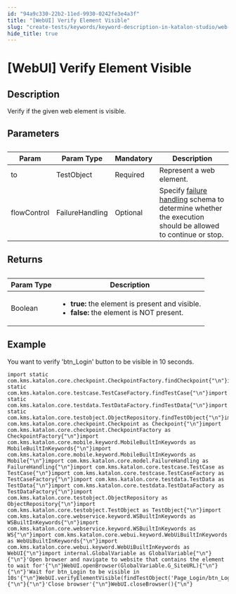 ```yaml
---
id: "94a9c330-22b2-11ed-9930-0242fe3e4a3f"
title: "[WebUI] Verify Element Visible"
slug: "create-tests/keywords/keyword-description-in-katalon-studio/web-ui-keywords/webui-verify-element-visible"
hide_title: true
---
```


# <a id="id_0" class="anchor_top_offset"/><a id="ariaid-title1" class="anchor_top_offset"/>[WebUI] Verify Element Visible


## <a id="id_0__id_1" class="anchor_top_offset"/>Description

              
<p xmlns="http://www.w3.org/1999/xhtml" className="p">Verify if the given web element is visible.</p> 
      

## <a id="id_0__id_2" class="anchor_top_offset"/>Parameters

              
<table xmlns="http://www.w3.org/1999/xhtml" className="table anchor_top_offset" id="id_0__86bb2e6a-e3a8-4fee-b57c-ad14c5fee8a5"><caption /><thead className="thead"><tr className><th className="entry anchor_top_offset" id="id_0__86bb2e6a-e3a8-4fee-b57c-ad14c5fee8a5__entry__1">Param</th><th className="entry anchor_top_offset" id="id_0__86bb2e6a-e3a8-4fee-b57c-ad14c5fee8a5__entry__2">Param Type</th><th className="entry anchor_top_offset" id="id_0__86bb2e6a-e3a8-4fee-b57c-ad14c5fee8a5__entry__3">Mandatory</th><th className="entry anchor_top_offset" id="id_0__86bb2e6a-e3a8-4fee-b57c-ad14c5fee8a5__entry__4">Description</th></tr></thead><tbody className="tbody"><tr className><td className="entry" headers="id_0__86bb2e6a-e3a8-4fee-b57c-ad14c5fee8a5__entry__1 id_0__86bb2e6a-e3a8-4fee-b57c-ad14c5fee8a5__entry__2 id_0__86bb2e6a-e3a8-4fee-b57c-ad14c5fee8a5__entry__3 id_0__86bb2e6a-e3a8-4fee-b57c-ad14c5fee8a5__entry__4 ">to</td><td className="entry" headers="id_0__86bb2e6a-e3a8-4fee-b57c-ad14c5fee8a5__entry__1 id_0__86bb2e6a-e3a8-4fee-b57c-ad14c5fee8a5__entry__2 id_0__86bb2e6a-e3a8-4fee-b57c-ad14c5fee8a5__entry__3 id_0__86bb2e6a-e3a8-4fee-b57c-ad14c5fee8a5__entry__4 ">TestObject</td><td className="entry" headers="id_0__86bb2e6a-e3a8-4fee-b57c-ad14c5fee8a5__entry__1 id_0__86bb2e6a-e3a8-4fee-b57c-ad14c5fee8a5__entry__2 id_0__86bb2e6a-e3a8-4fee-b57c-ad14c5fee8a5__entry__3 id_0__86bb2e6a-e3a8-4fee-b57c-ad14c5fee8a5__entry__4 ">Required</td><td className="entry" headers="id_0__86bb2e6a-e3a8-4fee-b57c-ad14c5fee8a5__entry__1 id_0__86bb2e6a-e3a8-4fee-b57c-ad14c5fee8a5__entry__2 id_0__86bb2e6a-e3a8-4fee-b57c-ad14c5fee8a5__entry__3 id_0__86bb2e6a-e3a8-4fee-b57c-ad14c5fee8a5__entry__4 ">Represent a web element.</td></tr><tr className><td className="entry" headers="id_0__86bb2e6a-e3a8-4fee-b57c-ad14c5fee8a5__entry__1 id_0__86bb2e6a-e3a8-4fee-b57c-ad14c5fee8a5__entry__2 id_0__86bb2e6a-e3a8-4fee-b57c-ad14c5fee8a5__entry__3 id_0__86bb2e6a-e3a8-4fee-b57c-ad14c5fee8a5__entry__4 ">flowControl</td><td className="entry" headers="id_0__86bb2e6a-e3a8-4fee-b57c-ad14c5fee8a5__entry__1 id_0__86bb2e6a-e3a8-4fee-b57c-ad14c5fee8a5__entry__2 id_0__86bb2e6a-e3a8-4fee-b57c-ad14c5fee8a5__entry__3 id_0__86bb2e6a-e3a8-4fee-b57c-ad14c5fee8a5__entry__4 ">FailureHandling</td><td className="entry" headers="id_0__86bb2e6a-e3a8-4fee-b57c-ad14c5fee8a5__entry__1 id_0__86bb2e6a-e3a8-4fee-b57c-ad14c5fee8a5__entry__2 id_0__86bb2e6a-e3a8-4fee-b57c-ad14c5fee8a5__entry__3 id_0__86bb2e6a-e3a8-4fee-b57c-ad14c5fee8a5__entry__4 ">Optional</td><td className="entry" headers="id_0__86bb2e6a-e3a8-4fee-b57c-ad14c5fee8a5__entry__1 id_0__86bb2e6a-e3a8-4fee-b57c-ad14c5fee8a5__entry__2 id_0__86bb2e6a-e3a8-4fee-b57c-ad14c5fee8a5__entry__3 id_0__86bb2e6a-e3a8-4fee-b57c-ad14c5fee8a5__entry__4 ">Specify <a className="xref" href="/docs/maintain/configure-failure-handling-settings-in-katalon-studio">failure handling</a> schema to         determine whether the execution should be allowed to continue or         stop.</td></tr></tbody></table> 
      

## <a id="id_0__id_3" class="anchor_top_offset"/>Returns

              
<table xmlns="http://www.w3.org/1999/xhtml" className="table anchor_top_offset" id="id_0__c4636ae8-fbcb-41f7-80a0-38b1f565cdf0"><caption /><thead className="thead"><tr className><th className="entry anchor_top_offset" id="id_0__c4636ae8-fbcb-41f7-80a0-38b1f565cdf0__entry__1">Param Type</th><th className="entry anchor_top_offset" id="id_0__c4636ae8-fbcb-41f7-80a0-38b1f565cdf0__entry__2">Description</th></tr></thead><tbody className="tbody"><tr className><td className="entry" headers="id_0__c4636ae8-fbcb-41f7-80a0-38b1f565cdf0__entry__1 id_0__c4636ae8-fbcb-41f7-80a0-38b1f565cdf0__entry__2 ">Boolean</td><td className="entry" headers="id_0__c4636ae8-fbcb-41f7-80a0-38b1f565cdf0__entry__1 id_0__c4636ae8-fbcb-41f7-80a0-38b1f565cdf0__entry__2 ">         <ul className="ul"><li className="li">             <strong className="ph b">true:</strong> the element is present and             visible.</li><li className="li">             <strong className="ph b">false:</strong> the element is NOT present.</li></ul>       </td></tr></tbody></table> 
      

## <a id="id_0__id_4" class="anchor_top_offset"/>Example

              
<p xmlns="http://www.w3.org/1999/xhtml" className="p">You want to verify 'btn_Login' button to be visible in 10   seconds.</p> 
              
<pre xmlns="http://www.w3.org/1999/xhtml" className="pre codeblock"><code>import static com.kms.katalon.core.checkpoint.CheckpointFactory.findCheckpoint{"\n"}import static com.kms.katalon.core.testcase.TestCaseFactory.findTestCase{"\n"}import static com.kms.katalon.core.testdata.TestDataFactory.findTestData{"\n"}import static com.kms.katalon.core.testobject.ObjectRepository.findTestObject{"\n"}import com.kms.katalon.core.checkpoint.Checkpoint as Checkpoint{"\n"}import com.kms.katalon.core.checkpoint.CheckpointFactory as CheckpointFactory{"\n"}import com.kms.katalon.core.mobile.keyword.MobileBuiltInKeywords as MobileBuiltInKeywords{"\n"}import com.kms.katalon.core.mobile.keyword.MobileBuiltInKeywords as Mobile{"\n"}import com.kms.katalon.core.model.FailureHandling as FailureHandling{"\n"}import com.kms.katalon.core.testcase.TestCase as TestCase{"\n"}import com.kms.katalon.core.testcase.TestCaseFactory as TestCaseFactory{"\n"}import com.kms.katalon.core.testdata.TestData as TestData{"\n"}import com.kms.katalon.core.testdata.TestDataFactory as TestDataFactory{"\n"}import com.kms.katalon.core.testobject.ObjectRepository as ObjectRepository{"\n"}import com.kms.katalon.core.testobject.TestObject as TestObject{"\n"}import com.kms.katalon.core.webservice.keyword.WSBuiltInKeywords as WSBuiltInKeywords{"\n"}import com.kms.katalon.core.webservice.keyword.WSBuiltInKeywords as WS{"\n"}import com.kms.katalon.core.webui.keyword.WebUiBuiltInKeywords as WebUiBuiltInKeywords{"\n"}import com.kms.katalon.core.webui.keyword.WebUiBuiltInKeywords as WebUI{"\n"}import internal.GlobalVariable as GlobalVariable{"\n"}{"\n"}'Open browser and navigate to website that contains the element to wait for'{"\n"}WebUI.openBrowser(GlobalVariable.G_SiteURL){"\n"}{"\n"}'Wait for btn_Login to be visible in 10s'{"\n"}WebUI.verifyElementVisible(findTestObject('Page_Login/btn_Login')){"\n"}{"\n"}'Close browser'{"\n"}WebUI.closeBrowser(){"\n"}</code></pre> 
            
